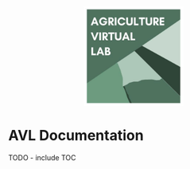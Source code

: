 <p align="center">
    <img src="img/avl-logo.jpg" alt="AVL Logo" style="height: 200px; width:200px;"/>
</p>

# AVL Documentation


TODO - include TOC
